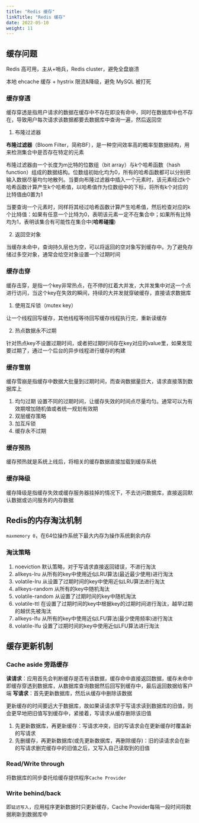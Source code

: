 ```yaml
---
title: "Redis 缓存"
linkTitle: "Redis 缓存"
date: 2022-05-10
weight: 11
---
```


## 缓存问题

Redis 高可用，主从+哨兵，Redis cluster，避免全盘崩溃

本地 ehcache 缓存 + hystrix 限流&降级，避免 MySQL 被打死

### 缓存穿透

缓存穿透是指用户请求的数据在缓存中不存在即没有命中，同时在数据库中也不存在，导致用户每次请求该数据都要去数据库中查询一遍，然后返回空

1. 布隆过滤器

**布隆过滤器**（Bloom Filter，简称BF），是一种空间效率高的概率型数据结构，用来检测集合中是否存在特定的元素

布隆过滤器由一个长度为m比特的位数组（bit array）与k个哈希函数（hash function）组成的数据结构。位数组初始化均为0，所有的哈希函数都可以分别把输入数据尽量均匀地散列。当要向布隆过滤器中插入一个元素时，该元素经过k个哈希函数计算产生k个哈希值，以哈希值作为位数组中的下标，将所有k个对应的比特值由0置为1

当要查询一个元素时，同样将其经过哈希函数计算产生哈希值，然后检查对应的k个比特值：如果有任意一个比特为0，表明该元素一定不在集合中；如果所有比特均为1，表明该集合有可能性在集合中(**哈希碰撞**)

2. 返回空对象

当缓存未命中，查询持久层也为空，可以将返回的空对象写到缓存中。为了避免存储过多空对象，通常会给空对象设置一个过期时间

### 缓存击穿

缓存击穿，是指一个key非常热点，在不停的扛着大并发，大并发集中对这一个点进行访问，当这个key在失效的瞬间，持续的大并发就穿破缓存，直接请求数据库

1. 使用互斥锁（mutex key）

让一个线程回写缓存，其他线程等待回写缓存线程执行完，重新读缓存

2. 热点数据永不过期

针对热点key不设置过期时间，或者把过期时间存在key对应的value里，如果发现要过期了，通过一个后台的异步线程进行缓存的构建

### 缓存雪崩

缓存雪崩是指缓存中数据大批量到过期时间，而查询数据量巨大，请求直接落到数据库上

1. 均匀过期
设置不同的过期时间，让缓存失效的时间点尽量均匀。通常可以为有效期增加随机值或者统一规划有效期
2. 双层缓存策略
3. 加互斥锁
4. 缓存永不过期

### 缓存预热

缓存预热就是系统上线后，将相关的缓存数据直接加载到缓存系统

### 缓存降级

缓存降级是指缓存失效或缓存服务器挂掉的情况下，不去访问数据库，直接返回默认数据或访问服务的内存数据

## Redis的内存淘汰机制

`maxmemory 0`，在64位操作系统下最大内存为操作系统剩余内存

### 淘汰策略

1. noeviction
默认策略，对于写请求直接返回错误，不进行淘汰
2. allkeys-lru
从所有的key中使用近似LRU算法(最近最少使用)进行淘汰 
3. volatile-lru
从设置了过期时间的key中使用近似LRU算法进行淘汰
4. allkeys-random
从所有的key中随机淘汰
5. volatile-random
从设置了过期时间的key中随机淘汰
6. volatile-ttl
在设置了过期时间的key中根据key的过期时间进行淘汰，越早过期的越优先被淘汰
7. allkeys-lfu
从所有的key中使用近似LFU算法(最少使用频率)进行淘汰
8. volatile-lfu
设置了过期时间的key中使用近似LFU算法进行淘汰

## 缓存更新机制

### Cache aside 旁路缓存

**读请求**：应用首先会判断缓存是否有该数据，缓存命中直接返回数据，缓存未命中即缓存穿透到数据库，从数据库查询数据然后回写到缓存中，最后返回数据给客户端
**写请求**：首先更新数据库，然后从缓存中删除该数据

更新缓存的时间要远大于数据库，故如果读请求早于写请求读到数据库的旧值，则会更早地把旧值写到缓存中，紧接着，写请求从缓存删除该旧值

1. 先更新数据库，再更新缓存：写请求冲突，旧的写请求会在更新缓存时覆盖新的写请求
2. 先删缓存，再更新数据库(或先更新数据库，再删除缓存)：旧的读请求会在新的写请求删完缓存中的旧值之后，又写入自己读取到的旧值

### Read/Write through
将数据库的同步委托给缓存提供程序`Cache Provider`

### Write behind/back

即`延迟写入`，应用程序更新数据时只更新缓存，Cache Provider每隔一段时间将数据刷新到数据库中
